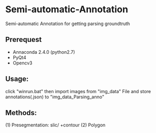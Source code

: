 # Semi-automatic-Annotation
Semi-automatic Annotation for getting parsing groundtruth


## Prerequest
+ Annaconda 2.4.0 (python2.7)
+ PyQt4
+ Opencv3


## Usage:
click "winrun.bat"
then import images from "img_data" File and store annotations(.json) to "img_data_Parsing_anno"

## Methods:
(1) Presegmentation: slic/ +contour
(2) Polygon
